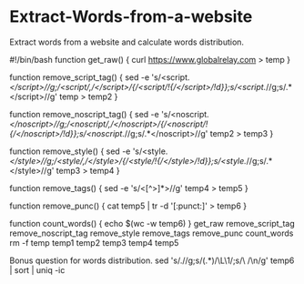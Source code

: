 # Extract-Words-from-a-website
Extract words from a website and calculate words distribution.


#!/bin/bash
function get_raw() {
	curl https://www.globalrelay.com > temp
}

function remove_script_tag() {
	sed -e 's/<script.*<\/script>//g;/<script/,/<\/script>/{/<script/!{/<\/script>/!d}};s/<script.*//g;s/.*<\/script>//g' temp > temp2
}

function remove_noscript_tag() {
	sed -e 's/<noscript.*<\/noscript>//g;/<noscript/,/<\/noscript>/{/<noscript/!{/<\/noscript>/!d}};s/<noscript.*//g;s/.*<\/noscript>//g' temp2 > temp3
}

function remove_style() {
	sed -e 's/<style.*<\/style>//g;/<style/,/<\/style>/{/<style/!{/<\/style>/!d}};s/<style.*//g;s/.*<\/style>//g' temp3 > temp4
}

function remove_tags() {
	sed -e 's/<[^>]*>//g' temp4 > temp5
}

function remove_punc() {
	cat temp5 | tr -d '[:punct:]' > temp6
}

function count_words() {
	echo $(wc -w temp6)
}
get_raw
remove_script_tag
remove_noscript_tag
remove_style
remove_tags
remove_punc
count_words
rm -f temp temp1 temp2 temp3 temp4 temp5

Bonus question for words distribution.
sed 's/\.//g;s/\(.*\)/\L\1/;s/\ /\n/g' temp6 | sort | uniq -ic
